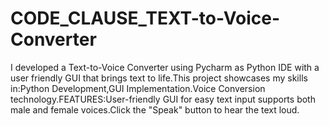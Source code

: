 # CODE_CLAUSE_TEXT-to-Voice-Converter
I developed a Text-to-Voice Converter using Pycharm as Python IDE with a user friendly GUI that brings text to life.This project showcases my skills in:Python Development,GUI Implementation.Voice Conversion technology.FEATURES:User-friendly GUI for easy text input supports both male and female voices.Click the "Speak" button to hear the text loud.
